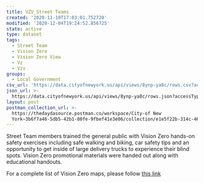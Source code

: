 ```yaml
---
title: VZV_Street Teams
created: '2020-11-10T17:03:01.752720'
modified: '2020-12-04T19:24:52.856725'
state: active
type: dataset
tags:
  - Street Team
  - Vision Zero
  - Vision Zero View
  - Vz
  - Vzv
groups:
  - Local Government
csv_url: 'https://data.cityofnewyork.us/api/views/8ynp-ya8c/rows.csv?accessType=DOWNLOAD'
json_url: >-
  https://data.cityofnewyork.us/api/views/8ynp-ya8c/rows.json?accessType=DOWNLOAD
layout: post
postman_collection_url: >-
  https://thedaydasource.postman.co/workspace/City-of New
  York~3b6f7a46-5db5-42b1-80fe-9fbef41e3e06/collection/e1e5f22b-314c-46c2-a186-69f125abdff9
---
```

Street Team members trained the general public with Vision Zero hands-on safety exercises including safe walking and biking, car safety tips and an opportunity to get inside of large delivery trucks to experience their blind spots. Vision Zero promotional materials were handed out along with educational handouts.

For a complete list of Vision Zero maps, please follow <a href="https://data.cityofnewyork.us/browse?q=vzv&sortBy=last_modified&utf8=%E2%9C%93">this link</a>
